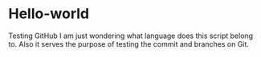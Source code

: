 # Hello-world
Testing GitHub
I am just wondering what language does this script belong to. Also it serves the purpose of testing the commit and branches on Git.
